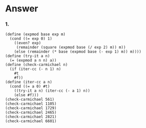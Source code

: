 # Answer

### 1.
    (define (expmod base exp m)
      (cond ((= exp 0) 1)
        ((even? exp)
         (remainder (square (expmod base (/ exp 2) m)) m))
        (else (remainder (* base (expmod base (- exp 1) m)) m))))
    (define (try-it a n)
      (= (expmod a n n) a))
    (define (check-carmichael n)
      (if (iter-cc (- n 1) n)
        #t
        #f))
    (define (iter-cc a n)
      (cond ((= a 0) #t)
        ((try-it a n) (iter-cc (- a 1) n))
        (else #f)))
    (check-carmichael 561)
    (check-carmichael 1105)
    (check-carmichael 1729)
    (check-carmichael 2465)
    (check-carmichael 2821)
    (check-carmichael 6601)
